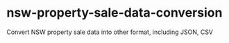 # nsw-property-sale-data-conversion
Convert NSW property sale data into other format, including JSON, CSV
